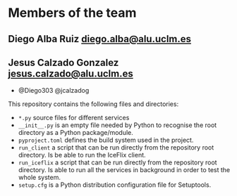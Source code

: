 # Members of the team
## Diego Alba Ruiz <diego.alba@alu.uclm.es>
## Jesus Calzado Gonzalez <jesus.calzado@alu.uclm.es>

* @Diego303 @jcalzadog

This repository contains the
following files and directories:

- `*.py` source files for different services
- `__init__.py` is an empty file needed by Python to
  recognise the root directory as a Python package/module.
- `pyproject.toml` defines the build system used in the project.
- `run_client` a script that can be run directly from the
  repository root directory. Is be able to run the IceFlix
  client.
- `run_iceflix` a script that can be run directly from the
  repository root directory. Is able to run all the services
  in background in order to test the whole system.
- `setup.cfg` is a Python distribution configuration file for
  Setuptools.
